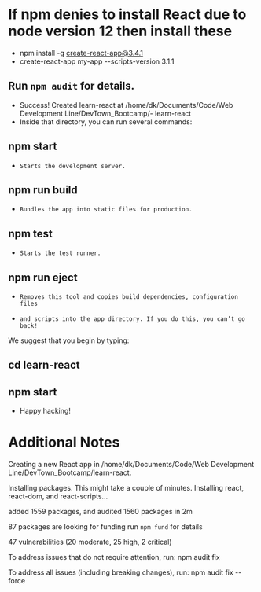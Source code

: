 # If npm denies to install React due to node version 12 then install these
- npm install -g create-react-app@3.4.1
- create-react-app my-app --scripts-version 3.1.1

## Run `npm audit` for details.

- Success! Created learn-react at /home/dk/Documents/Code/Web Development Line/DevTown_Bootcamp/-  learn-react
- Inside that directory, you can run several commands:

##  npm start
-     Starts the development server.

##  npm run build
-     Bundles the app into static files for production.

##  npm test
-     Starts the test runner.

##  npm run eject
-     Removes this tool and copies build dependencies, configuration files
-     and scripts into the app directory. If you do this, you can’t go back!

We suggest that you begin by typing:

##  cd learn-react
##  npm start

- Happy hacking!
# Additional Notes
Creating a new React app in /home/dk/Documents/Code/Web Development Line/DevTown_Bootcamp/learn-react.

Installing packages. This might take a couple of minutes.
Installing react, react-dom, and react-scripts...


added 1559 packages, and audited 1560 packages in 2m

87 packages are looking for funding
  run `npm fund` for details

47 vulnerabilities (20 moderate, 25 high, 2 critical)

To address issues that do not require attention, run:
  npm audit fix

To address all issues (including breaking changes), run:
  npm audit fix --force
